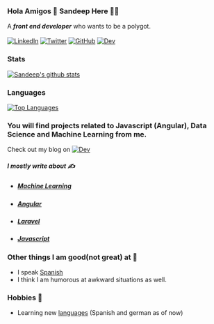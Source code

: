### Hola Amigos 👋 Sandeep Here 👨‍💻
A ***front end developer*** who wants to be a polygot.
<br><br>
[![LinkedIn](https://img.shields.io/badge/linkedin-%230077B5.svg?&style=for-the-badge&logo=linkedin&logoColor=white)](https://www.linkedin.com/in/sandeep-balachandran-54a79b9b/)
[![Twitter](https://img.shields.io/badge/twitter-%231DA1F2.svg?&style=for-the-badge&logo=twitter&logoColor=white)](https://twitter.com/Sandeepcristi)
[![GitHub](https://img.shields.io/badge/github-%23100000.svg?&style=for-the-badge&logo=github&logoColor=white)](https://www.github.com/sandeepbalachandran)
[![Dev](https://img.shields.io/badge/DEV.TO-%230A0A0A.svg?&style=for-the-badge&logo=dev-dot-to&logoColor=white)](https://dev.to/sandeepbalachandran)

### Stats
[![Sandeep's github stats](https://github-readme-stats.vercel.app/api?username=sandeepbalachandran&theme=tokyonight&show_icons=true)](https://www.github.com/sandeepbalachandran)

### Languages

[![Top Languages](https://github-readme-stats.vercel.app/api/top-langs/?username=sandeepbalachandran&theme=tokyonight&show_icons=true)](https://www.github.com/sandeepbalachandran)

### You will find projects related to Javascript (Angular), Data Science and  Machine Learning from me.
Check out my blog on [![Dev](https://img.shields.io/badge/DEV.TO-%230A0A0A.svg?&style=for-the-badge&logo=dev-dot-to&logoColor=white)](https://dev.to/sandeepbalachandran)
#####  I mostly write about ✍️
* ##### [Machine Learning](https://dev.to/sandeepbalachandran/machine-learning-introduction-400o)
* ##### [Angular](https://dev.to/sandeepbalachandran/angular-dark-fate-48dp)
* ##### [Laravel](https://dev.to/sandeepbalachandran/how-to-generate-pdf-and-send-it-on-mail-in-laravel-5-8-b8j)
* ##### [Javascript](https://dev.to/sandeepbalachandran/javascript-journey-31hb)

### Other things I am good(not great) at 🕺 
* I speak [Spanish](https://www.duolingo.com/profile/Sandeepbalan)
* I think I am humorous at awkward situations as well.

### Hobbies 🕺
* Learning new [languages](https://www.duolingo.com/profile/Sandeepbalan) (Spanish and german as of now)




